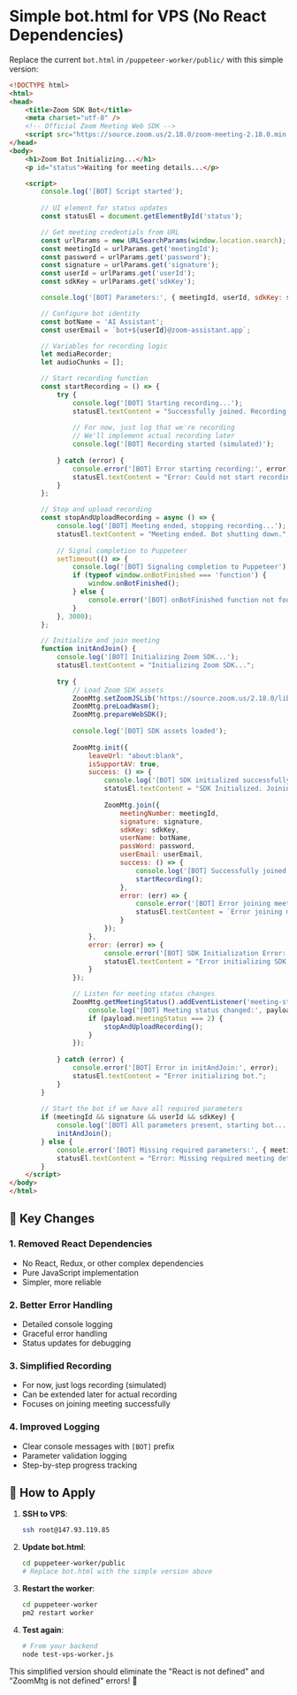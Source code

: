 # Simple bot.html for VPS (No React Dependencies)

Replace the current `bot.html` in `/puppeteer-worker/public/` with this simple version:

```html
<!DOCTYPE html>
<html>
<head>
    <title>Zoom SDK Bot</title>
    <meta charset="utf-8" />
    <!-- Official Zoom Meeting Web SDK -->
    <script src="https://source.zoom.us/2.18.0/zoom-meeting-2.18.0.min.js"></script>
</head>
<body>
    <h1>Zoom Bot Initializing...</h1>
    <p id="status">Waiting for meeting details...</p>

    <script>
        console.log('[BOT] Script started');
        
        // UI element for status updates
        const statusEl = document.getElementById('status');

        // Get meeting credentials from URL
        const urlParams = new URLSearchParams(window.location.search);
        const meetingId = urlParams.get('meetingId');
        const password = urlParams.get('password');
        const signature = urlParams.get('signature');
        const userId = urlParams.get('userId');
        const sdkKey = urlParams.get('sdkKey');

        console.log('[BOT] Parameters:', { meetingId, userId, sdkKey: sdkKey ? '***found***' : 'missing' });

        // Configure bot identity
        const botName = 'AI Assistant';
        const userEmail = `bot+${userId}@zoom-assistant.app`;

        // Variables for recording logic
        let mediaRecorder;
        let audioChunks = [];

        // Start recording function
        const startRecording = () => {
            try {
                console.log('[BOT] Starting recording...');
                statusEl.textContent = "Successfully joined. Recording audio...";
                
                // For now, just log that we're recording
                // We'll implement actual recording later
                console.log('[BOT] Recording started (simulated)');
                
            } catch (error) {
                console.error('[BOT] Error starting recording:', error);
                statusEl.textContent = "Error: Could not start recording.";
            }
        };

        // Stop and upload recording
        const stopAndUploadRecording = async () => {
            console.log('[BOT] Meeting ended, stopping recording...');
            statusEl.textContent = "Meeting ended. Bot shutting down.";
            
            // Signal completion to Puppeteer
            setTimeout(() => {
                console.log('[BOT] Signaling completion to Puppeteer');
                if (typeof window.onBotFinished === 'function') {
                    window.onBotFinished();
                } else {
                    console.error('[BOT] onBotFinished function not found');
                }
            }, 3000);
        };

        // Initialize and join meeting
        function initAndJoin() {
            console.log('[BOT] Initializing Zoom SDK...');
            statusEl.textContent = "Initializing Zoom SDK...";
            
            try {
                // Load Zoom SDK assets
                ZoomMtg.setZoomJSLib('https://source.zoom.us/2.18.0/lib', '/av');
                ZoomMtg.preLoadWasm();
                ZoomMtg.prepareWebSDK();
                
                console.log('[BOT] SDK assets loaded');
                
                ZoomMtg.init({
                    leaveUrl: "about:blank",
                    isSupportAV: true,
                    success: () => {
                        console.log('[BOT] SDK initialized successfully');
                        statusEl.textContent = "SDK Initialized. Joining meeting...";
                        
                        ZoomMtg.join({
                            meetingNumber: meetingId,
                            signature: signature,
                            sdkKey: sdkKey,
                            userName: botName,
                            passWord: password,
                            userEmail: userEmail,
                            success: () => {
                                console.log('[BOT] Successfully joined meeting');
                                startRecording();
                            },
                            error: (err) => {
                                console.error('[BOT] Error joining meeting:', err);
                                statusEl.textContent = `Error joining meeting: ${err.errorCode}`;
                            }
                        });
                    },
                    error: (error) => {
                        console.error('[BOT] SDK Initialization Error:', error);
                        statusEl.textContent = "Error initializing SDK.";
                    }
                });

                // Listen for meeting status changes
                ZoomMtg.getMeetingStatus().addEventListener('meeting-status', (payload) => {
                    console.log('[BOT] Meeting status changed:', payload.meetingStatus);
                    if (payload.meetingStatus === 2) {
                        stopAndUploadRecording();
                    }
                });
                
            } catch (error) {
                console.error('[BOT] Error in initAndJoin:', error);
                statusEl.textContent = "Error initializing bot.";
            }
        }
        
        // Start the bot if we have all required parameters
        if (meetingId && signature && userId && sdkKey) {
            console.log('[BOT] All parameters present, starting bot...');
            initAndJoin();
        } else {
            console.error('[BOT] Missing required parameters:', { meetingId, signature, userId, sdkKey });
            statusEl.textContent = "Error: Missing required meeting details in URL.";
        }
    </script>
</body>
</html>
```

## 🔧 Key Changes

### 1. **Removed React Dependencies**
- No React, Redux, or other complex dependencies
- Pure JavaScript implementation
- Simpler, more reliable

### 2. **Better Error Handling**
- Detailed console logging
- Graceful error handling
- Status updates for debugging

### 3. **Simplified Recording**
- For now, just logs recording (simulated)
- Can be extended later for actual recording
- Focuses on joining meeting successfully

### 4. **Improved Logging**
- Clear console messages with `[BOT]` prefix
- Parameter validation logging
- Step-by-step progress tracking

## 🚀 How to Apply

1. **SSH to VPS**:
   ```bash
   ssh root@147.93.119.85
   ```

2. **Update bot.html**:
   ```bash
   cd puppeteer-worker/public
   # Replace bot.html with the simple version above
   ```

3. **Restart the worker**:
   ```bash
   cd puppeteer-worker
   pm2 restart worker
   ```

4. **Test again**:
   ```bash
   # From your backend
   node test-vps-worker.js
   ```

This simplified version should eliminate the "React is not defined" and "ZoomMtg is not defined" errors! 🎉 